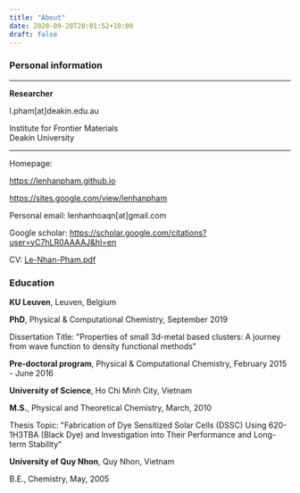 ```yaml
---
title: "About"
date: 2020-09-28T20:01:52+10:00
draft: false
---
```


### Personal information

---------------------------------- -------------------------------------------------------------

  **Researcher**  	

  l.pham[at]deakin.edu.au

  Institute for Frontier Materials   
  Deakin University                  

---------------------------------- -------------------------------------------------------------

Homepage:

<https://lenhanpham.github.io>

<https://sites.google.com/view/lenhanpham>

Personal email: lenhanhoaqn[at]gmail.com

Google scholar: <https://scholar.google.com/citations?user=yC7hLR0AAAAJ&hl=en>

CV: [Le-Nhan-Pham.pdf](https://drive.google.com/file/d/12FOkFJByIS6zgvelCqHtm_DUc9dUcuAn/view "CV")

### Education

**KU Leuven**, Leuven, Belgium

**PhD**, Physical & Computational Chemistry, September 2019

Dissertation Title: "Properties of small 3d-metal based clusters: A
journey from wave function to density functional methods"

**Pre-doctoral program**, Physical & Computational Chemistry, February
2015 - June 2016

**University of Science**, Ho Chi Minh City, Vietnam

**M.S.**, Physical and Theoretical Chemistry, March, 2010

Thesis Topic: "Fabrication of Dye Sensitized Solar Cells (DSSC) Using
620-1H3TBA (Black Dye) and Investigation into Their Performance and
Long-term Stability"

**University of Quy Nhon**, Quy Nhon, Vietnam

B.E., Chemistry, May, 2005